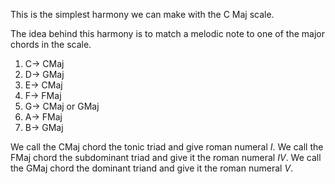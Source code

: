 This is the simplest harmony we can make with the C Maj scale. 

The idea behind this harmony is to match a melodic note to one of the major chords in the scale.

1. C$\rightarrow$ CMaj
2. D$\rightarrow$ GMaj
3. E$\rightarrow$ CMaj
4. F$\rightarrow$ FMaj
5. G$\rightarrow$ CMaj or GMaj
6. A$\rightarrow$ FMaj
7. B$\rightarrow$ GMaj

We call the CMaj chord the tonic triad and give roman numeral $I$. We call the FMaj chord the subdominant triad and give it the roman numeral $IV$. We call the GMaj chord the dominant triand and give it the roman numeral $V$.

